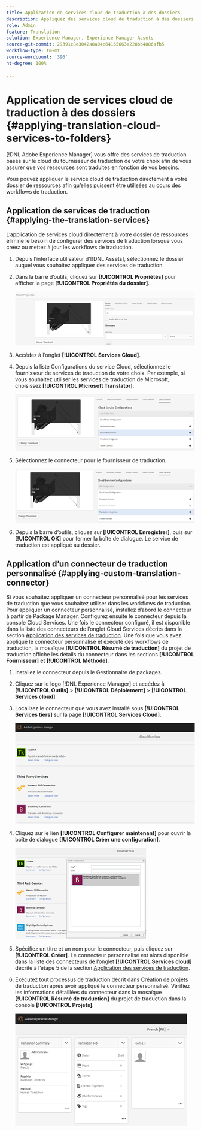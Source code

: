 ```yaml
---
title: Application de services cloud de traduction à des dossiers
description: Appliquez des services cloud de traduction à des dossiers dans Adobe Experience Manager.
role: Admin
feature: Translation
solution: Experience Manager, Experience Manager Assets
source-git-commit: 29391c8e3042a8a04c64165663a228bb4886afb5
workflow-type: tm+mt
source-wordcount: '396'
ht-degree: 100%

---
```


# Application de services cloud de traduction à des dossiers {#applying-translation-cloud-services-to-folders}

[!DNL Adobe Experience Manager] vous offre des services de traduction basés sur le cloud du fournisseur de traduction de votre choix afin de vous assurer que vos ressources sont traduites en fonction de vos besoins.

Vous pouvez appliquer le service cloud de traduction directement à votre dossier de ressources afin qu’elles puissent être utilisées au cours des workflows de traduction.

## Application de services de traduction {#applying-the-translation-services}

L’application de services cloud directement à votre dossier de ressources élimine le besoin de configurer des services de traduction lorsque vous créez ou mettez à jour les workflows de traduction.

1. Depuis l’interface utilisateur d’[!DNL Assets], sélectionnez le dossier auquel vous souhaitez appliquer des services de traduction.
1. Dans la barre d’outils, cliquez sur **[!UICONTROL Propriétés]** pour afficher la page **[!UICONTROL Propriétés du dossier]**.

   ![chlimage_1-215](assets/chlimage_1-215.png)

1. Accédez à l’onglet **[!UICONTROL Services Cloud]**.
1. Depuis la liste Configurations du service Cloud, sélectionnez le fournisseur de services de traduction de votre choix. Par exemple, si vous souhaitez utiliser les services de traduction de Microsoft, choisissez **[!UICONTROL Microsoft Translator]**.

   ![chlimage_1-216](assets/chlimage_1-216.png)

1. Sélectionnez le connecteur pour le fournisseur de traduction.

   ![chlimage_1-217](assets/chlimage_1-217.png)

1. Depuis la barre d’outils, cliquez sur **[!UICONTROL Enregistrer]**, puis sur **[!UICONTROL OK]** pour fermer la boîte de dialogue. Le service de traduction est appliqué au dossier.

## Application d’un connecteur de traduction personnalisé  {#applying-custom-translation-connector}

Si vous souhaitez appliquer un connecteur personnalisé pour les services de traduction que vous souhaitez utiliser dans les workflows de traduction. Pour appliquer un connecteur personnalisé, installez d’abord le connecteur à partir de Package Manager. Configurez ensuite le connecteur depuis la console Cloud Services. Une fois le connecteur configuré, il est disponible dans la liste des connecteurs de l’onglet Cloud Services décrits dans la section [Application des services de traduction](transition-cloud-services.md#applying-the-translation-services). Une fois que vous avez appliqué le connecteur personnalisé et exécuté des workflows de traduction, la mosaïque **[!UICONTROL Résumé de traduction]** du projet de traduction affiche les détails du connecteur dans les sections **[!UICONTROL Fournisseur]** et **[!UICONTROL Méthode]**.

1. Installez le connecteur depuis le Gestionnaire de packages.
1. Cliquez sur le logo [!DNL Experience Manager] et accédez à **[!UICONTROL Outils]** > **[!UICONTROL Déploiement]** > **[!UICONTROL Services cloud]**.
1. Localisez le connecteur que vous avez installé sous **[!UICONTROL Services tiers]** sur la page **[!UICONTROL Services Cloud]**.

   ![chlimage_1-218](assets/chlimage_1-218.png)

1. Cliquez sur le lien **[!UICONTROL Configurer maintenant]** pour ouvrir la boîte de dialogue **[!UICONTROL Créer une configuration]**.

   ![chlimage_1-219](assets/chlimage_1-219.png)

1. Spécifiez un titre et un nom pour le connecteur, puis cliquez sur **[!UICONTROL Créer]**. Le connecteur personnalisé est alors disponible dans la liste des connecteurs de l’onglet **[!UICONTROL Services cloud]** décrite à l’étape 5 de la section [Application des services de traduction](#applying-the-translation-services).
1. Exécutez tout processus de traduction décrit dans [Création de projets](translation-projects.md) de traduction après avoir appliqué le connecteur personnalisé. Vérifiez les informations détaillées du connecteur dans la mosaïque **[!UICONTROL Résumé de traduction]** du projet de traduction dans la console **[!UICONTROL Projets]**.

   ![chlimage_1-220](assets/chlimage_1-220.png)
